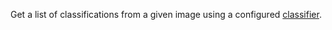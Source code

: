 Get a list of classifications from a given image using a configured [classifier](/services/vision/#classifications).
